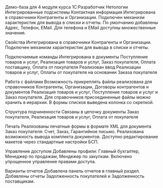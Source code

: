 Демо-база для 4 модуля курса 1С:Разработчик Нетологии
Интегрированные подсистемы
Контактная информация
Интегрирована в справочники Контрагенты и Организации. Подключен механизм характеристик для вывода в списки и отчеты. По умолчанию добавлены Адрес, Телефон, EMail. Для телефона и EMail доступны множественные значения.

Свойства
Интегрирована в справочники Контрагенты и Организации. Подключен механизм характеристик для вывода в списки и отчеты.

Подключаемые команды
Интегрирована в документы Поступление товаров и услуг, Реализация товаров и услуг, Заказ покупателя, Оплата поставщику, Оплата от покупателя Реализован ввод Реализации товаров и услуг, Оплаты от покупателя на основании Заказа покупателя

Работа с файлами
Возможность прикреплять файлы реализована для справочников Контрагенты, Организации, Договоры контрагентов и документов Реализация товаров и услуг, Поступление товаров и услуг и Заказ покупателя. Для справочников присоединенные файлы можно хранить в иерархии. В формы списков выведена колонка со скрепкой.

Структура подчиненности
Связаны в цепочку документы Заказ покупателя, Реализация товаров и услуг, Оплата от покупателя

Печать
Реализованы печатные формы в формате XML для документа Заказ покупателя: Счет, Заказ, Гарантийное письмо. Реализована возможность вывода комплекта документов. Доступно редактирование макетов через стандартные настройки БСП.

Управление доступом
Добавлены профили: Главный бухгалтер, Менеджер по продажам, Мендежер по закупкам. Включено упрощенное управление правами доступа.

Варианты отчетов
Добавлена панель отчетов в главный раздел. Добавлены отчеты Задолженность покупателей и Задолженность поставщикам.